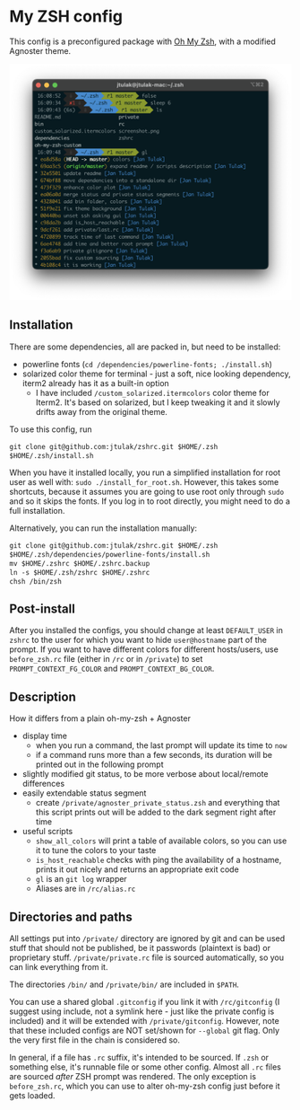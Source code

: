 My ZSH config
===============
This config is a preconfigured package with [Oh My Zsh](https://ohmyz.sh), with a modified Agnoster theme.

![A screenshot with the config](screenshot.png)

Installation
------------
There are some dependencies, all are packed in, but need to be installed:
 
 - powerline fonts (`cd /dependencies/powerline-fonts; ./install.sh`)
 - solarized color theme for terminal - just a soft, nice looking dependency, iterm2 already has it as a built-in option
    - I have included `/custom_solarized.itermcolors` color theme for Iterm2. It's based on solarized, but I keep tweaking it and it slowly drifts away from the original theme.

To use this config, run
```
git clone git@github.com:jtulak/zshrc.git $HOME/.zsh
$HOME/.zsh/install.sh
```
When you have it installed locally, you run a simplified installation for root user as well with: `sudo ./install_for_root.sh`. However, this takes some shortcuts, because it assumes you are going to use root only through `sudo` and so it skips the fonts. If you log in to root directly, you might need to do a full installation.

Alternatively, you can run the installation manually:
 ```
git clone git@github.com:jtulak/zshrc.git $HOME/.zsh
$HOME/.zsh/dependencies/powerline-fonts/install.sh
mv $HOME/.zshrc $HOME/.zshrc.backup
ln -s $HOME/.zsh/zshrc $HOME/.zshrc
chsh /bin/zsh
```

Post-install
------------
After you installed the configs, you should change at least `DEFAULT_USER` in `zshrc` to the user for which you want to hide `user@hostname` part of the prompt. If you want to have different colors for different hosts/users, use `before_zsh.rc` file (either in `/rc` or in `/private`) to set `PROMPT_CONTEXT_FG_COLOR` and `PROMPT_CONTEXT_BG_COLOR`.

Description
------------
How it differs from a plain oh-my-zsh + Agnoster
- display time
    - when you run a command, the last prompt will update its time to `now` 
    - if a command runs more than a few seconds, its duration will be printed out in the following prompt
- slightly modified git status, to be more verbose about local/remote differences
- easily extendable status segment
    - create `/private/agnoster_private_status.zsh` and everything that this script prints out will be added to the dark segment right after time
- useful scripts
    - `show_all_colors` will print a table of available colors, so you can use it to tune the colors to your taste
    - `is_host_reachable` checks with ping the availability of a hostname, prints it out nicely and returns an appropriate exit code
    - `gl` is an `git log` wrapper
    - Aliases are in `/rc/alias.rc`


Directories and paths
---------------------
All settings put into `/private/` directory are ignored by git and can be used stuff that should not be published, be it passwords (plaintext is bad) or proprietary stuff. `/private/private.rc` file is sourced automatically, so you can link everything from it.

The directories `/bin/` and `/private/bin/` are included in `$PATH`.

You can use a shared global `.gitconfig` if you link it with `/rc/gitconfig` (I suggest using include, not a symlink here - just like the private config is included) and it will be extended with `/private/gitconfig`. However, note that these included configs are NOT set/shown for `--global` git flag. Only the very first file in the chain is considered so. 

In general, if a file has `.rc` suffix, it's intended to be sourced. If `.zsh` or something else, it's runnable file or some other config. Almost all `.rc` files are sourced *after* ZSH prompt was rendered. The only exception is `before_zsh.rc`, which you can use to alter oh-my-zsh config just before it gets loaded.

